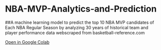 # NBA-MVP-Analytics-and-Prediction
##A machine learning model to predict the top 10 NBA MVP candidates of Each NBA Regular Season by analyzing 30 years of historical team and player performance data webscraped from basketball-reference.com

[Open in Google Colab](https://colab.research.google.com/drive/1HBiwhD4MLgYbIzsIFX5AgGtbWfIgOp3H#scrollTo=X-SqJs_-905F)

